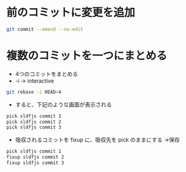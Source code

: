 # 前のコミットに変更を追加

```sh
git commit --amend --no-edit
```







# 複数のコミットを一つにまとめる


* 4つのコミットをまとめる
* -i -> interactive

```sh
git rebase -i HEAD~4
```



* すると、下記のような画面が表示される


```sh
pick sldfjs commit 1
pick sldfjs commit 2
pick sldfjs commit 3
```



* 吸収されるコミットを fixup に、吸収先を pick のままにする →保存


```sh
pick sldfjs commit 1
fixup sldfjs commit 2
fixup sldfjs commit 3
```
